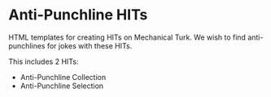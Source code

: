 # Anti-Punchline HITs

HTML templates for creating HITs on Mechanical Turk.
We wish to find anti-punchlines for jokes with these HITs.

This includes 2 HITs:

* Anti-Punchline Collection
* Anti-Punchline Selection
